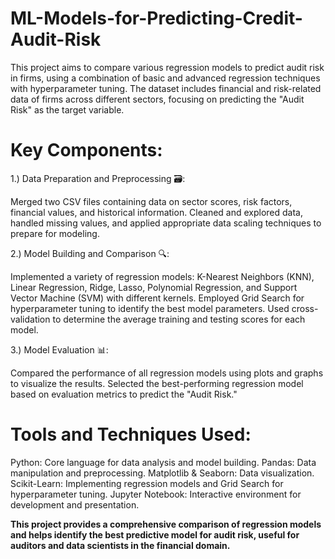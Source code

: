 # ML-Models-for-Predicting-Credit-Audit-Risk
This project aims to compare various regression models to predict audit risk in firms, using a combination of basic and advanced regression techniques with hyperparameter tuning. The dataset includes financial and risk-related data of firms across different sectors, focusing on predicting the "Audit Risk" as the target variable.


# Key Components:

1.) Data Preparation and Preprocessing 🗃️:

Merged two CSV files containing data on sector scores, risk factors, financial values, and historical information.
Cleaned and explored data, handled missing values, and applied appropriate data scaling techniques to prepare for modeling.

2.) Model Building and Comparison 🔍:

Implemented a variety of regression models: K-Nearest Neighbors (KNN), Linear Regression, Ridge, Lasso, Polynomial Regression, and Support Vector Machine (SVM) with different kernels.
Employed Grid Search for hyperparameter tuning to identify the best model parameters.
Used cross-validation to determine the average training and testing scores for each model.

3.) Model Evaluation 📊:

Compared the performance of all regression models using plots and graphs to visualize the results.
Selected the best-performing regression model based on evaluation metrics to predict the "Audit Risk."

# Tools and Techniques Used:

Python: Core language for data analysis and model building.
Pandas: Data manipulation and preprocessing.
Matplotlib & Seaborn: Data visualization.
Scikit-Learn: Implementing regression models and Grid Search for hyperparameter tuning.
Jupyter Notebook: Interactive environment for development and presentation.


**This project provides a comprehensive comparison of regression models and helps identify the best predictive model for audit risk, useful for auditors and data scientists in the financial domain. ​**
